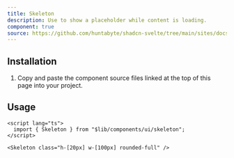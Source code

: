 ```yaml
---
title: Skeleton
description: Use to show a placeholder while content is loading.
component: true
source: https://github.com/huntabyte/shadcn-svelte/tree/main/sites/docs/src/lib/registry/default/ui/skeleton
---
```


<script>
  import { ComponentPreview, ManualInstall, PMAddComp, PMInstall } from '$lib/components/docs';
</script>

<ComponentPreview name="skeleton-demo">

<div />

</ComponentPreview>

## Installation

<PMAddComp name="skeleton" />

<ManualInstall>

1. Copy and paste the component source files linked at the top of this page into your project.

</ManualInstall>

## Usage

```svelte
<script lang="ts">
  import { Skeleton } from "$lib/components/ui/skeleton";
</script>
```

```svelte
<Skeleton class="h-[20px] w-[100px] rounded-full" />
```
